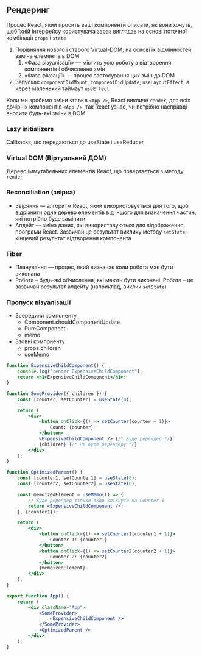 ## Рендеринг

Процес React, який просить ваші компоненти описати, як вони хочуть, щоб їхній інтерфейсу користувача зараз виглядав на основі поточної комбінації `props` і `state`

1. Порівняння нового і старого Virtual-DOM, на основі їх відмінностей заміна елементів в DOM
    1. «Фаза візуалізації» — містить усю роботу з відтворення компонентів і обчислення змін
    1. «Фаза фіксації» — процес застосування цих змін до DOM
1. Запускає `componentDidMount`, `componentDidUpdate`, `useLayoutEffect`, а через маленький таймаут `useEffect`

Коли ми зробимо зміни `state` в `<App />`, React викличе `render`, для всіх дочірніх компонентів `<App />`, так React узнає, чи потрібно насправді вносити будь-які зміни в DOM

### Lazy initializers

Callbacks, що передаються до useState і useReducer

### Virtual DOM (Віртуальний ДОМ)

Дерево іммутабельних елементів React, що повертається з методу `render`

### Reconciliation (звірка)

-   Звіряння — алгоритм React, який використовується для того, щоб відрізнити одне дерево елементів від іншого для визначення частин, які потрібно буде замінити
-   Апдейт — зміна даних, які використовуються для відображення програми React. Зазвичай це результат виклику методу `setState`; кінцевий результат відтворення компонента

### Fiber

-   Планування — процес, який визначає коли робота має бути виконана
-   Робота – будь-які обчислення, які мають бути виконані. Робота – це зазвичай результат апдейту (наприклад, виклик `setState`)

### Пропуск візуалізації

-   Зсередини компоненту
    -   Component.shouldComponentUpdate
    -   PureComponent
    -   memo
-   Ззовні компоненту
    -   props.children
    -   useMemo

```jsx
function ExpensiveChildComponent() {
    console.log("render ExpensiveChildComponent");
    return <h1>ExpensiveChildComponent</h1>;
}

function SomeProvider({ children }) {
    const [counter, setCounter] = useState(0);

    return (
        <div>
            <button onClick={() => setCounter(counter + 1)}>
                Count: {counter}
            </button>
            <ExpensiveChildComponent /> {/* Буде ререндер */}
            {children} {/* Не буде ререндеру */}
        </div>
    );
}

function OptimizedParent() {
    const [counter1, setCounter1] = useState(0);
    const [counter2, setCounter2] = useState(0);

    const memoizedElement = useMemo(() => {
        // Буде ререндер тільки якщо клікнути на Counter 1
        return <ExpensiveChildComponent />;
    }, [counter1]);

    return (
        <div>
            <button onClick={() => setCounter1(counter1 + 1)}>
                Counter 1: {counter1}
            </button>
            <button onClick={() => setCounter2(counter2 + 1)}>
                Counter 2: {counter2}
            </button>
            {memoizedElement}
        </div>
    );
}

export function App() {
    return (
        <div className="App">
            <SomeProvider>
                <ExpensiveChildComponent />
            </SomeProvider>
            <OptimizedParent />
        </div>
    );
}
```
